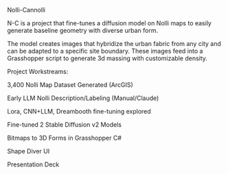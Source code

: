 Nolli-Cannolli

N-C is a project that fine-tunes a diffusion model on Nolli maps to easily generate baseline geometry with diverse urban form. 

The model creates images that hybridize the urban fabric from any city and can be adapted to a specific site boundary. These images feed into a Grasshopper script to generate 3d massing with customizable density.

Project Workstreams:

3,400 Nolli Map Dataset Generated (ArcGIS)

Early LLM Nolli Description/Labeling (Manual/Claude)

Lora, CNN+LLM, Dreambooth fine-tuning explored

Fine-tuned 2 Stable Diffusion v2 Models

Bitmaps to 3D Forms in Grasshopper C#

Shape Diver UI

Presentation Deck
